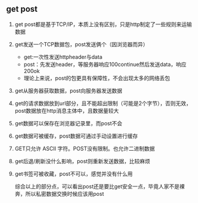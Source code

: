 ## get post

1. get post都是基于TCP/IP，本质上没有区别，只是http制定了一些规则来运输数据

2. get发送一个TCP数据包，post发送俩个（因浏览器而异）

   - get:一次性发送httpheader与data
   - post：先发送header，等服务器响应100continue然后发送data，响应200ok
   - 理论上来说，post的包更具有保障性，不会出现太多的网络丢包

3. get从服务器获取数据，post向服务器发送数据

4. get的请求数据放到url部分，且不能超出限制（可能是2个字节），否则无效，post数据放在http消息主体中，且数据量较大

5. get数据可以保存在浏览器记录里，而post不会

6. get数据可被缓存，post数据可通过手动设置进行缓存

7. GET只允许 ASCII 字符。POST没有限制。也允许二进制数据 

8. get后退/刷新没什么影响，post则重新发送数据，比较麻烦

9. get书签可被收藏，post不可以，感觉并没有什么用

   综合以上的部分点，可以看出post还是要比get安全一点，毕竟人家不是裸奔，所以私密数据交换时候应该用post

   

   